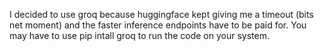 I decided to use groq because huggingface kept giving me a timeout (bits net moment) and the faster inference endpoints have to be paid for.
You may have to use pip intall groq to run the code on your system.
